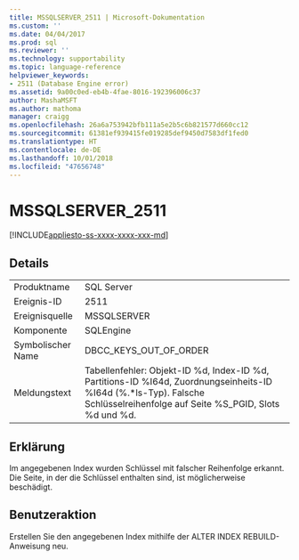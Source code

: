 ```yaml
---
title: MSSQLSERVER_2511 | Microsoft-Dokumentation
ms.custom: ''
ms.date: 04/04/2017
ms.prod: sql
ms.reviewer: ''
ms.technology: supportability
ms.topic: language-reference
helpviewer_keywords:
- 2511 (Database Engine error)
ms.assetid: 9a00c0ed-eb4b-4fae-8016-192396006c37
author: MashaMSFT
ms.author: mathoma
manager: craigg
ms.openlocfilehash: 26a6a753942bfb111a5e2b5c6b821577d660cc12
ms.sourcegitcommit: 61381ef939415fe019285def9450d7583df1fed0
ms.translationtype: HT
ms.contentlocale: de-DE
ms.lasthandoff: 10/01/2018
ms.locfileid: "47656748"
---
```

# <a name="mssqlserver2511"></a>MSSQLSERVER_2511
[!INCLUDE[appliesto-ss-xxxx-xxxx-xxx-md](../../includes/appliesto-ss-xxxx-xxxx-xxx-md.md)]
  
## <a name="details"></a>Details  
  
|||  
|-|-|  
|Produktname|SQL Server|  
|Ereignis-ID|2511|  
|Ereignisquelle|MSSQLSERVER|  
|Komponente|SQLEngine|  
|Symbolischer Name|DBCC_KEYS_OUT_OF_ORDER|  
|Meldungstext|Tabellenfehler: Objekt-ID %d, Index-ID %d, Partitions-ID %I64d, Zuordnungseinheits-ID %I64d (%.*ls-Typ). Falsche Schlüsselreihenfolge auf Seite %S_PGID, Slots %d und %d.|  
  
## <a name="explanation"></a>Erklärung  
Im angegebenen Index wurden Schlüssel mit falscher Reihenfolge erkannt. Die Seite, in der die Schlüssel enthalten sind, ist möglicherweise beschädigt.  
  
## <a name="user-action"></a>Benutzeraktion  
Erstellen Sie den angegebenen Index mithilfe der ALTER INDEX REBUILD-Anweisung neu.  
  
